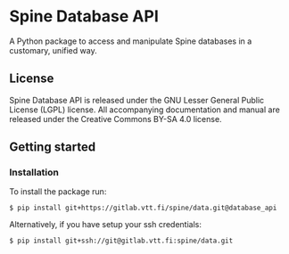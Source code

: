 # Spine Database API

A Python package to access and manipulate Spine databases in a customary, unified way.

## License

Spine Database API is released under the GNU Lesser General Public License (LGPL) license. All accompanying
documentation and manual are released under the Creative Commons BY-SA 4.0 license.

## Getting started

### Installation

To install the package run:

    $ pip install git+https://gitlab.vtt.fi/spine/data.git@database_api

Alternatively, if you have setup your ssh credentials: 

    $ pip install git+ssh://git@gitlab.vtt.fi:spine/data.git
